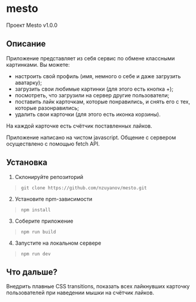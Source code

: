 # mesto
Проект Mesto v1.0.0

## Описание
Приложение представляет из себя сервис по обмене классными картинками. Вы можете:

* настроить свой профиль (имя, немного о себе и даже загрузить аватарку);
* загрузить свои любимые картинки (для этого есть кнопка +);
* посмотреть, что загрузили на сервер другие пользователи;
* поставить лайк карточкам, которые понравились, и снять его с тех, которые разонравились;
* удалить свои карточки (для этого есть иконка корзины).

На каждой карточке есть счётчик поставленных лайков.

Приложение написано на чистом javascript. Общение с сервером осуществлено с помощью fetch API.

## Установка
1. Склонируйте репозиторий
>`git clone https://github.com/nzuyanov/mesto.git`

2. Установите npm-зависимости
>`npm install`

3. Соберите приложение
>`npm run build`

4. Запустите на локальном сервере
>`npm run dev`

## Что дальше?
Внедрить плавные CSS transitions, показать всех лайкнувших карточку пользователей при наведении мышки на счётчик лайков.